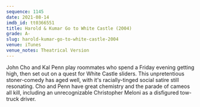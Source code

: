 ```yaml
---
sequence: 1145
date: 2021-08-14
imdb_id: tt0366551
title: Harold & Kumar Go to White Castle (2004)
grade: A-
slug: harold-kumar-go-to-white-castle-2004
venue: iTunes
venue_notes: Theatrical Version
---
```


John Cho and Kal Penn play roommates who spend a Friday evening getting high, then set out on a quest for White Castle sliders. This unpretentious stoner-comedy has aged well, with it's racially-tinged social satire still resonating. Cho and Penn have great chemistry and the parade of cameos all kill, including an unrecognizable Christopher Meloni as a disfigured tow-truck driver.
